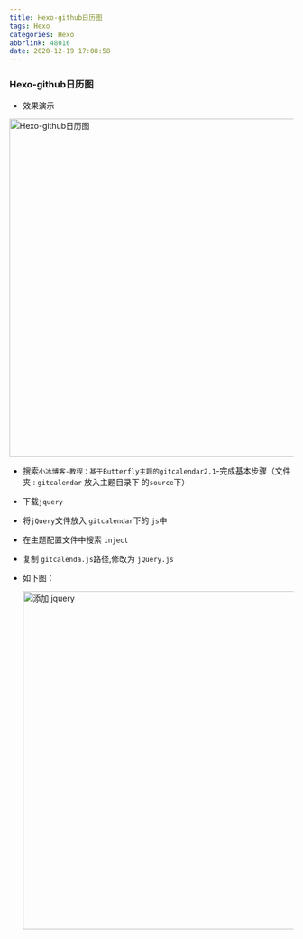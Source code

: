 ```yaml
---
title: Hexo-github日历图
tags: Hexo
categories: Hexo
abbrlink: 48016
date: 2020-12-19 17:08:58
---
```


###  Hexo-github日历图

+ 效果演示

<img src="https://gitee.com/wang_hong_bin/pic-go-photos/raw/master/ $github.gif" width="600" title=" Hexo-github日历图">

+ 搜索`小冰博客-教程：基于Butterfly主题的gitcalendar2.1`-完成基本步骤（文件夹 : `gitcalendar` 放入主题目录下 的`source`下）

+ 下载`jquery`

+ 将`jQuery`文件放入 `gitcalendar`下的 `js`中

+ 在主题配置文件中搜索 `inject`

+ 复制 `gitcalenda.js`路径,修改为 `jQuery.js`

+ 如下图：

  <img src="https://gitee.com/wang_hong_bin/pic-go-photos/raw/master/jqueryJs.png" title="添加 jquery"  width="600">

